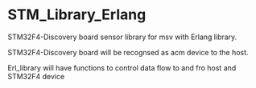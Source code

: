 STM_Library_Erlang
==================

STM32F4-Discovery board sensor library for msv with Erlang library.


STM32F4-Discovery board will be recognsed as acm device to the host.

Erl_library
will have functions to control data flow to and fro host and STM32F4 device
